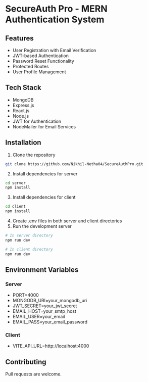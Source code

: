 # SecureAuth Pro - MERN Authentication System

## Features
- User Registration with Email Verification
- JWT-based Authentication
- Password Reset Functionality
- Protected Routes
- User Profile Management

## Tech Stack
- MongoDB
- Express.js
- React.js
- Node.js
- JWT for Authentication
- NodeMailer for Email Services

## Installation
1. Clone the repository
```bash
git clone https://github.com/Nikhil-Netha04/SecureAuthPro.git
```

2. Install dependencies for server
```bash
cd server
npm install
```

3. Install dependencies for client
```bash
cd client
npm install
```

4. Create .env files in both server and client directories
5. Run the development server
```bash
# In server directory
npm run dev

# In client directory
npm run dev
```

## Environment Variables
### Server
- PORT=4000
- MONGODB_URI=your_mongodb_uri
- JWT_SECRET=your_jwt_secret
- EMAIL_HOST=your_smtp_host
- EMAIL_USER=your_email
- EMAIL_PASS=your_email_password

### Client
- VITE_API_URL=http://localhost:4000

## Contributing
Pull requests are welcome.
